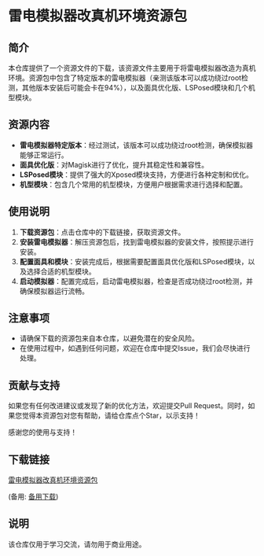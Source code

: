 # 雷电模拟器改真机环境资源包

## 简介
本仓库提供了一个资源文件的下载，该资源文件主要用于将雷电模拟器改造为真机环境。资源包中包含了特定版本的雷电模拟器（亲测该版本可以成功绕过root检测，其他版本安装后可能会卡在94%），以及面具优化版、LSPosed模块和几个机型模块。

## 资源内容
- **雷电模拟器特定版本**：经过测试，该版本可以成功绕过root检测，确保模拟器能够正常运行。
- **面具优化版**：对Magisk进行了优化，提升其稳定性和兼容性。
- **LSPosed模块**：提供了强大的Xposed模块支持，方便进行各种定制和优化。
- **机型模块**：包含几个常用的机型模块，方便用户根据需求进行选择和配置。

## 使用说明
1. **下载资源包**：点击仓库中的下载链接，获取资源文件。
2. **安装雷电模拟器**：解压资源包后，找到雷电模拟器的安装文件，按照提示进行安装。
3. **配置面具和模块**：安装完成后，根据需要配置面具优化版和LSPosed模块，以及选择合适的机型模块。
4. **启动模拟器**：配置完成后，启动雷电模拟器，检查是否成功绕过root检测，并确保模拟器运行流畅。

## 注意事项
- 请确保下载的资源包来自本仓库，以避免潜在的安全风险。
- 在使用过程中，如遇到任何问题，欢迎在仓库中提交Issue，我们会尽快进行处理。

## 贡献与支持
如果您有任何改进建议或发现了新的优化方法，欢迎提交Pull Request。同时，如果您觉得本资源包对您有帮助，请给仓库点个Star，以示支持！

感谢您的使用与支持！

## 下载链接
[雷电模拟器改真机环境资源包](https://pan.quark.cn/s/afcf661eee93) 

(备用: [备用下载](https://pan.baidu.com/s/1IdekdVhDkM4P-nMmIdn_Sg?pwd=1234))

## 说明

该仓库仅用于学习交流，请勿用于商业用途。
